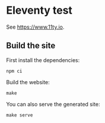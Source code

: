 # Eleventy test

See <https://www.11ty.io>.

## Build the site

First install the dependencies:

```
npm ci
```

Build the website:

```
make
```

You can also serve the generated site:

```
make serve
```
